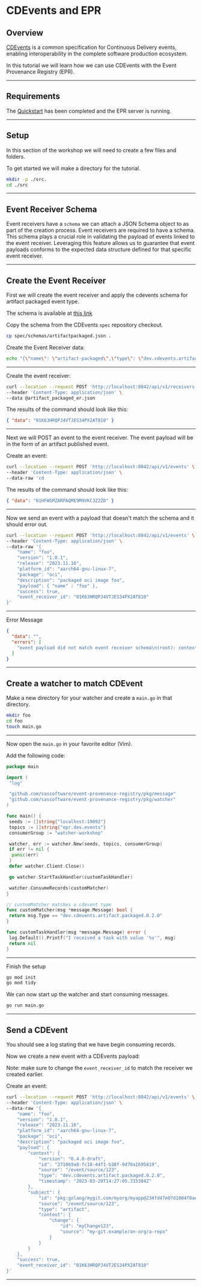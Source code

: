 # CDEvents and EPR

## Overview

[CDEvents](https://cdevents.dev/) is a common specification for Continuous
Delivery events, enabling interoperability in the complete software production
ecosystem.

In this tutorial we will learn how we can use CDEvents with the Event Provenance
Registry (EPR).

---

## Requirements

The [Quickstart](../quickstart/README.md) has been completed and the EPR server
is running.

---

## Setup

In this section of the workshop we will need to create a few files and folders.

To get started we will make a directory for the tutorial.

```bash
mkdir -p ./src.
cd ./src
```

---

## Event Receiver Schema

Event receivers have a `schema` we can attach a JSON Schema object to as part of
the creation process. Event receivers are required to have a schema. This schema
plays a crucial role in validating the payload of events linked to the event
receiver. Leveraging this feature allows us to guarantee that event payloads
conforms to the expected data structure defined for that specific event
receiver.

---

## Create the Event Receiver

First we will create the event receiver and apply the cdevents schema for
artifact packaged event type.

The schema is available at
[this link](https://raw.githubusercontent.com/cdevents/spec/refs/heads/spec-v0.4/schemas/artifactpackaged.json)

Copy the schema from the CDEvents `spec` repository checkout.

```bash
cp spec/schemas/artifactpackaged.json .
```

Create the Event Receiver data:

```bash
echo "{\"name\": \"artifact-packaged\",\"type\": \"dev.cdevents.artifact.packaged.0.2.0\",\"version\": \"1.0.0\",\"description\": \"CDEvents Artifact Packaged\", \"schema\": $(cat artifactpackaged.json)}" | jq > artifact_packaged_er.json
```

---

Create the event receiver:

```bash
curl --location --request POST 'http://localhost:8042/api/v1/receivers' \
--header 'Content-Type: application/json' \
--data @artifact_packaged_er.json
```

The results of the command should look like this:

```json
{ "data": "01K63HRQPJ4VTJES34PX2AT810" }
```

---

Next we will POST an event to the event receiver. The event payload will be in
the form of an artifact published event.

Create an event:

```bash
curl --location --request POST 'http://localhost:8042/api/v1/events' \
--header 'Content-Type: application/json' \
--data-raw 'cd
```

The results of the command should look like this:

```json
{ "data": "01HFW5MZARPAQME9M9VKC3Z2ZD" }
```

---

Now we send an event with a payload that doesn't match the schema and it should
error out.

```bash
curl --location --request POST 'http://localhost:8042/api/v1/events' \
--header 'Content-Type: application/json' \
--data-raw '{
    "name": "foo",
    "version": "1.0.1",
    "release": "2023.11.16",
    "platform_id": "aarch64-gnu-linux-7",
    "package": "oci",
    "description": "packaged oci image foo",
    "payload": { "name" : "foo" },
    "success": true,
    "event_receiver_id": "01K63HRQPJ4VTJES34PX2AT810"
}'
```

---

Error Message

```json
{
  "data": "",
  "errors": [
    "event payload did not match event receiver schema\n(root): context is required\n(root): subject is required\n(root): Additional property name is not allowed"
  ]
}
```

---

## Create a watcher to match CDEvent

Make a new directory for your watcher and create a `main.go` in that directory.

```bash
mkdir foo
cd foo
touch main.go
```

---

Now open the `main.go` in your favorite editor (Vim).

Add the following code:

```go
package main

import (
 "log"

 "github.com/sassoftware/event-provenance-registry/pkg/message"
 "github.com/sassoftware/event-provenance-registry/pkg/watcher"
)

func main() {
 seeds := []string{"localhost:19092"}
 topics := []string{"epr.dev.events"}
 consumerGroup := "watcher-workshop"

 watcher, err := watcher.New(seeds, topics, consumerGroup)
 if err != nil {
  panic(err)
 }
 defer watcher.Client.Close()

 go watcher.StartTaskHandler(customTaskHandler)

 watcher.ConsumeRecords(customMatcher)
}

// customMatcher matches a cdevent type
func customMatcher(msg *message.Message) bool {
 return msg.Type == "dev.cdevents.artifact.packaged.0.2.0"
}

func customTaskHandler(msg *message.Message) error {
 log.Default().Printf("I received a task with value '%v'", msg)
 return nil
}

```

---

Finish the setup

```bash
go mod init
go mod tidy
```

We can now start up the watcher and start consuming messages.

```bash
go run main.go
```

---

## Send a CDEvent

You should see a log stating that we have begin consuming records.

Now we create a new event with a CDEvents payload:

Note: make sure to change the `event_receiver_id` to match the receiver we
created earlier.

Create an event:

```bash
curl --location --request POST 'http://localhost:8042/api/v1/events' \
--header 'Content-Type: application/json' \
--data-raw '{
    "name": "foo",
    "version": "1.0.1",
    "release": "2023.11.16",
    "platform_id": "aarch64-gnu-linux-7",
    "package": "oci",
    "description": "packaged oci image foo",
    "payload": {
        "context": {
            "version": "0.4.0-draft",
            "id": "271069a8-fc18-44f1-b38f-9d70a1695819",
            "source": "/event/source/123",
            "type": "dev.cdevents.artifact.packaged.0.2.0",
            "timestamp": "2023-03-20T14:27:05.315384Z"
        },
        "subject": {
            "id": "pkg:golang/mygit.com/myorg/myapp@234fd47e07d1004f0aed9c",
            "source": "/event/source/123",
            "type": "artifact",
            "content": {
                "change": {
                    "id": "myChange123",
                    "source": "my-git.example/an-org/a-repo"
                }
            }
        }
    },
    "success": true,
    "event_receiver_id": "01K63HRQPJ4VTJES34PX2AT810"
}'
```

---
